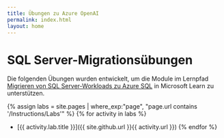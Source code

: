 ```yaml
---
title: Übungen zu Azure OpenAI
permalink: index.html
layout: home
---
```


# SQL Server-Migrationsübungen

Die folgenden Übungen wurden entwickelt, um die Module im Lernpfad [Migrieren von SQL Server-Workloads zu Azure SQL](https://learn.microsoft.com/training/paths/migrate-sql-workloads-azure/) in Microsoft Learn zu unterstützen.

{% assign labs = site.pages | where_exp:"page", "page.url contains '/Instructions/Labs'" %} {% for activity in labs  %}
- [{{ activity.lab.title }}]({{ site.github.url }}{{ activity.url }}) {% endfor %}